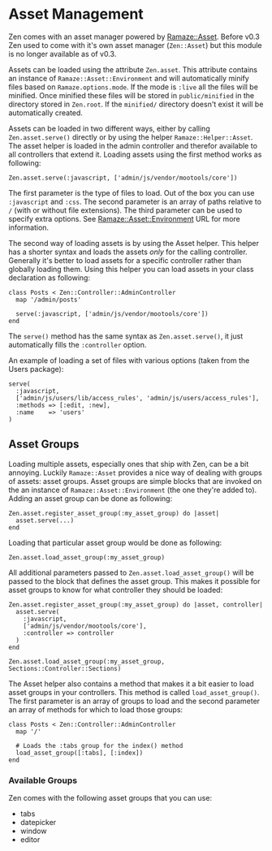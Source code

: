 # Asset Management

Zen comes with an asset manager powered by [Ramaze::Asset][ramaze-asset]. Before
v0.3 Zen used to come with it's own asset manager (``Zen::Asset``) but this
module is no longer available as of v0.3.

Assets can be loaded using the attribute ``Zen.asset``. This attribute contains
an instance of ``Ramaze::Asset::Environment`` and will automatically minify
files based on ``Ramaze.options.mode``. If the mode is ``:live`` all the files
will be minified. Once minified these files will be stored in
``public/minified`` in the directory stored in ``Zen.root``. If the
``minified/`` directory doesn't exist it will be automatically created.

Assets can be loaded in two different ways, either by calling
``Zen.asset.serve()`` directly or by using the helper ``Ramaze::Helper::Asset``.
The asset helper is loaded in the admin controller and therefor available to all
controllers that extend it. Loading assets using the first method works as
following:

    Zen.asset.serve(:javascript, ['admin/js/vendor/mootools/core'])

The first parameter is the type of files to load. Out of the box you can use
``:javascript`` and ``:css``. The second parameter is an array of paths relative
to ``/`` (with or without file extensions). The third parameter can be used to
specify extra options. See [Ramaze::Asset::Environment][ramaze-env] URL for more
information.

The second way of loading assets is by using the Asset helper. This helper has a
shorter syntax and loads the assets *only* for the calling controller. Generally
it's better to load assets for a specific controller rather than globally
loading them. Using this helper you can load assets in your class declaration as
following:

    class Posts < Zen::Controller::AdminController
      map '/admin/posts'

      serve(:javascript, ['admin/js/vendor/mootools/core'])
    end

The ``serve()`` method has the same syntax as ``Zen.asset.serve()``, it just
automatically fills the ``:controller`` option.

An example of loading a set of files with various options (taken from the Users
package):

    serve(
      :javascript,
      ['admin/js/users/lib/access_rules', 'admin/js/users/access_rules'],
      :methods => [:edit, :new],
      :name    => 'users'
    )

## Asset Groups

Loading multiple assets, especially ones that ship with Zen, can be a bit
annoying. Luckily ``Ramaze::Asset`` provides a nice way of dealing with groups
of assets: asset groups. Asset groups are simple blocks that are invoked on the
an instance of ``Ramaze::Asset::Environment`` (the one they're added to). Adding
an asset group can be done as following:

    Zen.asset.register_asset_group(:my_asset_group) do |asset|
      asset.serve(...)
    end

Loading that particular asset group would be done as following:

    Zen.asset.load_asset_group(:my_asset_group)

All additional parameters passed to ``Zen.asset.load_asset_group()`` will be
passed to the block that defines the asset group. This makes it possible for
asset groups to know for what controller they should be loaded:

    Zen.asset.register_asset_group(:my_asset_group) do |asset, controller|
      asset.serve(
        :javascript,
        ['admin/js/vendor/mootools/core'],
        :controller => controller
      )
    end

    Zen.asset.load_asset_group(:my_asset_group, Sections::Controller::Sections)

The Asset helper also contains a method that makes it a bit easier to load
asset groups in your controllers. This method is called ``load_asset_group()``.
The first parameter is an array of groups to load and the second parameter an
array of methods for which to load those groups:

    class Posts < Zen::Controller::AdminController
      map '/'

      # Loads the :tabs group for the index() method
      load_asset_group([:tabs], [:index])
    end

### Available Groups

Zen comes with the following asset groups that you can use:

* tabs
* datepicker
* window
* editor

[ramaze-asset]: https://github.com/yorickpeterse/ramaze-asset
[ramaze-env]: https://github.com/YorickPeterse/ramaze-asset/blob/master/lib/ramaze/asset/environment.rb
